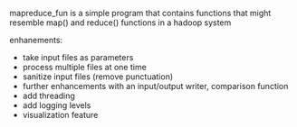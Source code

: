 mapreduce_fun is a simple program that contains functions that might
resemble map() and reduce() functions in a hadoop system

enhanements:
- take input files as parameters
- process multiple files at one time
- sanitize input files (remove punctuation)
- further enhancements with an input/output writer, comparison function 
- add threading
- add logging levels
- visualization feature